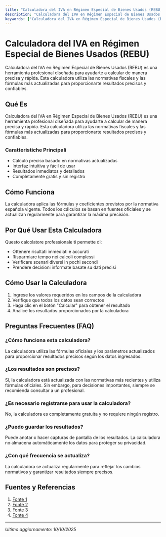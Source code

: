 ```yaml
---
title: "Calculadora del IVA en Régimen Especial de Bienes Usados (REBU)"
description: "Calculadora del IVA en Régimen Especial de Bienes Usados (REBU) es una herramienta profesional diseñada para ayudarte a calcular de manera precisa y rápida. Esta calculadora utiliza las normativas fiscales y las fórmulas más actualizadas para proporcionarte resultados precisos y confiables."
keywords: ["Calculadora del IVA en Régimen Especial de Bienes Usados (REBU)", "calcolatore", "calcolo online"]
---
```


# Calculadora del IVA en Régimen Especial de Bienes Usados (REBU)

Calculadora del IVA en Régimen Especial de Bienes Usados (REBU) es una herramienta profesional diseñada para ayudarte a calcular de manera precisa y rápida. Esta calculadora utiliza las normativas fiscales y las fórmulas más actualizadas para proporcionarte resultados precisos y confiables.

## Qué Es

Calculadora del IVA en Régimen Especial de Bienes Usados (REBU) es una herramienta profesional diseñada para ayudarte a calcular de manera precisa y rápida. Esta calculadora utiliza las normativas fiscales y las fórmulas más actualizadas para proporcionarte resultados precisos y confiables.

### Caratteristiche Principali

- Cálculo preciso basado en normativas actualizadas
- Interfaz intuitiva y fácil de usar
- Resultados inmediatos y detallados
- Completamente gratis y sin registro

## Cómo Funciona

La calculadora aplica las fórmulas y coeficientes previstos por la normativa española vigente. Todos los cálculos se basan en fuentes oficiales y se actualizan regularmente para garantizar la máxima precisión.

## Por Qué Usar Esta Calculadora

Questo calcolatore professionale ti permette di:

- Ottenere risultati immediati e accurati
- Risparmiare tempo nei calcoli complessi
- Verificare scenari diversi in pochi secondi
- Prendere decisioni informate basate su dati precisi

## Cómo Usar la Calculadora

1. Ingrese los valores requeridos en los campos de la calculadora
2. Verifique que todos los datos sean correctos
3. Haga clic en el botón "Calcular" para obtener el resultado
4. Analice los resultados proporcionados por la calculadora

## Preguntas Frecuentes (FAQ)

### ¿Cómo funciona esta calculadora?

La calculadora utiliza las fórmulas oficiales y los parámetros actualizados para proporcionar resultados precisos según los datos ingresados.

### ¿Los resultados son precisos?

Sí, la calculadora está actualizada con las normativas más recientes y utiliza fórmulas oficiales. Sin embargo, para decisiones importantes, siempre se recomienda consultar a un profesional.

### ¿Es necesario registrarse para usar la calculadora?

No, la calculadora es completamente gratuita y no requiere ningún registro.

### ¿Puedo guardar los resultados?

Puede anotar o hacer capturas de pantalla de los resultados. La calculadora no almacena automáticamente los datos para proteger su privacidad.

### ¿Con qué frecuencia se actualiza?

La calculadora se actualiza regularmente para reflejar los cambios normativos y garantizar resultados siempre precisos.

## Fuentes y Referencias

1. [Fonte 1](https://taxfix.com/es-es/diccionario/regimen-especial-de-bienes-usados-rebu/)
2. [Fonte 2](https://atriumc.es/rebu-iva-segunda-mano/)
3. [Fonte 3](https://www.iberley.es/practicos/caso-practico-iva-calculo-base-imponible-rebu-16411)
4. [Fonte 4](https://www.supercontable.com/informacion/IVA_Impuesto_valor_a%C3%B1adido/Determinacion_de_la_cuota._Regimen_Especial_de_Bienes_usados.html)

---

*Ultimo aggiornamento: 10/10/2025*
